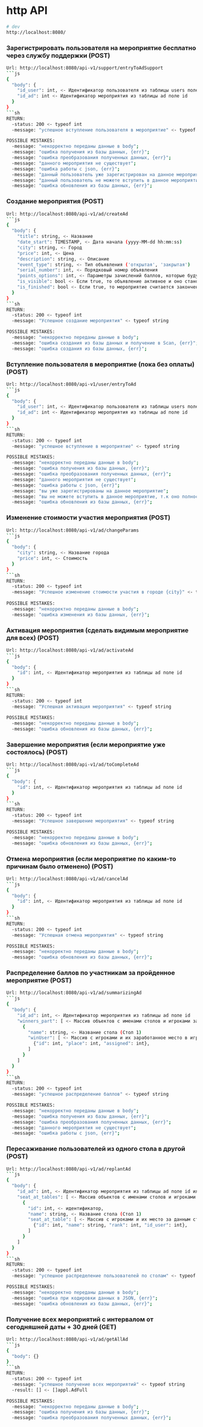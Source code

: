 # http API

```sh
# dev
http://localhost:8080/
```

### Зарегистрировать пользователя на мероприятие бесплатно через службу поддержки (POST)

```sh
Url: http://localhost:8080/api-v1/support/entryToAdSupport
```js
{
  "body": {
    "id_user": int, <- Идентификатор пользователя из таблицы users поле id
    "id_ad": int <- Идентификатор мероприятия из таблицы ad поле id
  }
}
```sh
RETURN: 
  -status: 200 <- typeof int
  -message: "успешное вступление пользователя в мероприятие" <- typeof string

POSSIBLE MISTAKES:
  -message: "некорректно переданы данные в body";
  -message: "ошибка получения из базы данных, {err}";
  -message: "ошибка преобразования полученных данных, {err}";
  -message: "данного мероприятия не существует";
  -message: "ошибка работы с json, {err}";
  -message: "данный пользователь уже зарегистрирован на данное мероприятие";
  -message: "данный пользователь не можете вступить в данное мероприятие, т.к оно полностью заполнено";
  -message: "ошибка обновления из базы данных, {err}";
```

### Создание мероприятия (POST)

```sh
Url: http://localhost:8080/api-v1/ad/createAd
```js
{
  "body": {
    "title": string, <- Название
    "date_start": TIMESTAMP, <- Дата начала (yyyy-MM-dd hh:mm:ss)
    "city": string, <- Город
    "price": int, <- Цена
    "description": string, <- Описание
    "event_type": string, <- Тип объявления ('открытая', 'закрытая')
    "serial_number": int, <- Порядковый номер объявления
    "points_options": int, <- Параметры зачислений баллов, которые будут использоваться в мероприятии
    "is_visible": bool <- Если true, то объявление активное и оно становится видимым для всех пользователей. Если false, то оно является как черновик и не виден никому, кроме администратора
    "is_finished": bool <- Если true, то мероприятие считается законченным
  }
}
```sh
RETURN: 
  -status: 200 <- typeof int
  -message: "Успешное создание мероприятия" <- typeof string

POSSIBLE MISTAKES:
  -message: "некорректно переданы данные в body";
  -message: "ошибка создания из базы данных и получение в Scan, {err}";
  -message: "ошибка создания из базы данных, {err}";
```

### Вступление пользователя в мероприятие (пока без оплаты) (POST)

```sh
Url: http://localhost:8080/api-v1/user/entryToAd
```js
{
  "body": {
    "id_user": int, <- Идентификатор пользователя из таблицы users поле id
    "id_ad": int <- Идентификатор мероприятия из таблицы ad поле id
  }
}
```sh
RETURN: 
  -status: 200 <- typeof int
  -message: "успешное вступление в мероприятие" <- typeof string

POSSIBLE MISTAKES:
  -message: "некорректно переданы данные в body";
  -message: "ошибка получения из базы данных, {err}";
  -message: "ошибка преобразования полученных данных, {err}";
  -message: "данного мероприятия не существует";
  -message: "ошибка работы с json, {err}";
  -message: "вы уже зарегистрированы на данное мероприятие";
  -message: "вы не можете вступить в данное мероприятие, т.к оно полностью заполнено";
  -message: "ошибка обновления из базы данных, {err}";
```

### Изменение стоимости участия мероприятия (POST)

```sh
Url: http://localhost:8080/api-v1/ad/changeParams
```js
{
  "body": {
    "city": string, <- Название города
    "price": int, <- Стоимость
  }
}
```sh
RETURN: 
  -status: 200 <- typeof int
  -message: "Успешное изменение стоимости участия в городе {city}" <- typeof string
  
POSSIBLE MISTAKES:
  -message: "некорректно переданы данные в body";
  -message: "ошибка изменения из базы данных, {err}";
```

### Активация мероприятия (сделать видимым мероприятие для всех) (POST)

```sh
Url: http://localhost:8080/api-v1/ad/activateAd
```js
{
  "body": {
    "id": int, <- Идентификатор мероприятия из таблицы ad поле id
  }
}
```sh
RETURN: 
  -status: 200 <- typeof int
  -message: "Успешная активация мероприятия" <- typeof string
 
POSSIBLE MISTAKES:
  -message: "некорректно переданы данные в body";
  -message: "ошибка обновления из базы данных, {err}";
```

### Завершение мероприятия (если мероприятие уже состоялось) (POST)

```sh
Url: http://localhost:8080/api-v1/ad/toCompleteAd
```js
{
  "body": {
    "id": int, <- Идентификатор мероприятия из таблицы ad поле id
  }
}
```sh
RETURN: 
  -status: 200 <- typeof int
  -message: "Успешное завершение мероприятия" <- typeof string

POSSIBLE MISTAKES:
  -message: "некорректно переданы данные в body";
  -message: "ошибка обновления из базы данных, {err}";
```

### Отмена мероприятия (если мероприятие по каким-то причинам было отменено) (POST)

```sh
Url: http://localhost:8080/api-v1/ad/cancelAd
```js
{
  "body": {
    "id": int, <- Идентификатор мероприятия из таблицы ad поле id
  }
}
```sh
RETURN: 
  -status: 200 <- typeof int
  -message: "Успешная отмена мероприятия" <- typeof string

POSSIBLE MISTAKES:
  -message: "некорректно переданы данные в body";
  -message: "ошибка обновления из базы данных, {err}";
```

### Распределение баллов по участникам за пройденное мероприятие (POST)

```sh
Url: http://localhost:8080/api-v1/ad/summarizingAd
```js
{
  "body": {
    "id_ad": int, <- Идентификатор мероприятия из таблицы ad поле id
    "winners_part": [ <- Массив объектов с именами столов и игроками за этими столами с их заработанными баллами
      {
        "name": string, <- Название стола (Стол 1)
        "winUser": [ <- Массив с игроками и их заработанное место в игре
          {"id": int, "place": int, "assigned": int},
        ]
      }
    ]
  }
}
```sh
RETURN: 
  -status: 200 <- typeof int
  -message: "успешное распределение баллов" <- typeof string

POSSIBLE MISTAKES:
  -message: "некорректно переданы данные в body";
  -message: "ошибка получения из базы данных, {err}";
  -message: "ошибка преобразования полученных данных, {err}";
  -message: "данного мероприятия не существует";
  -message: "ошибка работы с json, {err}";
```

### Пересаживание пользователей из одного стола в другой (POST)

```sh
Url: http://localhost:8080/api-v1/ad/replantAd
```js
{
  "body": {
    "id_ad": int, <- Идентификатор мероприятия из таблицы ad поле id или таблицы game поле id
    "seat_at_tables": [ <- Массив объектов с именами столов и игроками за этими столами
      {
        "id": int, <- идентификатор,
        "name": string, <- Название стола (Стол 1)
        "seat_at_table": [ <- Массив с игроками и их место за данным столом
          {"id": int, "name": string, "rank": int, "id_user": int},
        ]
      }
    ]
  }
}
```sh
RETURN:  
  -status: 200 <- typeof int
  -message: "успешное распределение пользователей по столам" <- typeof string

POSSIBLE MISTAKES:
  -message: "некорректно переданы данные в body";
  -message: "ошибка при кодировки данных в JSON, {err}";
  -message: "ошибка обновления из базы данных, {err}";
```

### Получение всех мероприятий с интервалом от сегодняшней даты + 30 дней (GET)

```sh
Url: http://localhost:8080/api-v1/ad/getAllAd
```js
{
  "body": {}
}
```sh
RETURN: 
  -status: 200 <- typeof int
  -message: "успешное получение всех мероприятий" <- typeof string
  -result: [] <- []appl.AdFull

POSSIBLE MISTAKES:
  -message: "некорректно переданы данные в body";
  -message: "ошибка получения из базы данных, {err}";
  -message: "ошибка преобразования полученных данных, {err}";
``` 